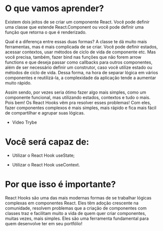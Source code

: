 # O que vamos aprender?
Existem dois jeitos de se criar um componente React. Você pode definir uma classe que estende React.Component ou você pode definir uma função que retorna o que é renderizado.

Qual é a diferença entre essas duas formas? A classe te dá muito mais ferramentas, mas é mais complicada de se criar. Você pode definir estados, acessar contextos, usar métodos de ciclo de vida de componente etc. Mas você precisa, também, fazer bind nas funções que não forem arrow functions e que deseja passar como callbacks para outros componentes, além de ser necessário definir um construtor, caso você utilize estado ou métodos de ciclo de vida. Dessa forma, na hora de separar lógica em vários componentes e reutilizá-la, a complexidade da aplicação tende a aumentar muito rápido.

Assim sendo, por vezes seria ótimo fazer algo mais simples, como um componente funcional, mas utilizando estados, contextos e tudo o mais. Pois bem! Os React Hooks vêm pra resolver esses problemas! Com eles, fazer componentes complexos é mais simples, mais rápido e fica mais fácil de compartilhar e agrupar suas lógicas.

- Video Trybe 

# Você será capaz de:
- Utilizar o React Hook useState;

- Utilizar o React Hook useContext.

# Por que isso é importante?
React Hooks são uma das mais modernas formas de se trabalhar lógicas complexas em componentes React. Eles têm adoção crescente na comunidade, resolvem problemas que a criação de componentes com classes traz e facilitam muito a vida de quem quer criar componentes, muitas vezes, mais simples. Eles são uma ferramenta fundamental para quem desenvolve ter em seu portfólio!